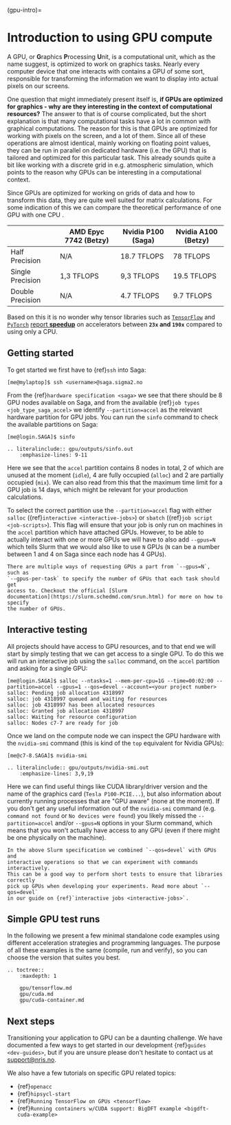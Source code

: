 (gpu-intro)=
# Introduction to using GPU compute

A GPU, or **G**raphics **P**rocessing **U**nit, is a computational unit, which
as the name suggest, is optimized to work on graphics tasks. Nearly every
computer device that one interacts with contains a GPU of some sort, responsible
for transforming the information we want to display into actual pixels on our
screens.

One question that might immediately present itself is, **if GPUs are optimized
for graphics - why are they interesting in the context of computational
resources?** The answer to that is of course complicated, but the short
explanation is that many computational tasks have a lot in common with
graphical computations. The reason for this is that GPUs are optimized for
working with pixels on the screen, and a lot of them. Since all of these
operations are almost identical, mainly working on floating point values, they
can be run in parallel on dedicated hardware (i.e. the GPU) that is tailored and
optimized for this particular task. This already sounds quite a bit like working
with a discrete grid in e.g. atmospheric simulation, which points to the reason
why GPUs can be interesting in a computational context.

Since GPUs are optimized for working on grids of data and how to transform this
data, they are quite well suited for matrix calculations. For some indication of
this we can compare the theoretical performance of one GPU with one CPU
.

| | AMD Epyc 7742 (Betzy) | Nvidia P100 (Saga) | Nvidia A100 (Betzy)|
|-|-----------------------|--------------------|-------------|
| Half Precision | N/A | 18.7 TFLOPS | 78 TFLOPS |
| Single Precision | 1,3 TFLOPS | 9,3 TFLOPS | 19.5 TFLOPS |
| Double Precision | N/A | 4.7 TFLOPS | 9.7 TFLOPS |

Based on this it is no wonder why tensor libraries such as
[`TensorFlow`](https://www.tensorflow.org/) and [`PyTorch`](https://pytorch.org/)
[report **speedup**](https://blog.tensorflow.org/2018/04/speed-up-tensorflow-inference-on-gpus-tensorRT.html)
on accelerators between **`23x` and `190x`** compared to using only a CPU.


## Getting started

To get started we first have to {ref}`ssh` into Saga:
```console
[me@mylaptop]$ ssh <username>@saga.sigma2.no
```

From the {ref}`hardware specification <saga>` we see that there should be 8 GPU
nodes available on Saga, and from the available {ref}`job types <job_type_saga_accel>`
we identify `--partition=accel` as the relevant hardware partition for GPU jobs.
You can run the `sinfo` command to check the available partitions on Saga:

```console
[me@login.SAGA]$ sinfo
```
```{eval-rst}
.. literalinclude:: gpu/outputs/sinfo.out
    :emphasize-lines: 9-11
```

Here we see that the `accel` partition contains 8 nodes in total, 2 of which are
unused at the moment (`idle`), 4 are fully occupied (`alloc`) and 2 are partially
occupied (`mix`). We can also read from this that the maximum time limit for a GPU
job is 14 days, which might be relevant for your production calculations.

To select the correct partition use the `--partition=accel` flag with either
`salloc` ({ref}`interactive <interactive-jobs>`)
or
`sbatch` ({ref}`job script <job-scripts>`).
This flag will ensure that your job is only run on machines in the `accel` partition
which have attached GPUs. However, to be able to actually interact with one or more
GPUs we will have to also add `--gpus=N` which tells Slurm that we would also like
to use `N` GPUs (`N` can be a number between 1 and 4 on Saga since each node has 4
GPUs).

```{tip}
There are multiple ways of requesting GPUs a part from `--gpus=N`, such as
`--gpus-per-task` to specify the number of GPUs that each task should get
access to. Checkout the official [Slurm
documentation](https://slurm.schedmd.com/srun.html) for more on how to specify
the number of GPUs.
```


## Interactive testing

All projects should have access to GPU resources, and to that end we will start
by simply testing that we can get access to a single GPU. To do this we will run
an interactive job using the `salloc` command, on the `accel` partition and asking
for a single GPU:

```console
[me@login.SAGA]$ salloc --ntasks=1 --mem-per-cpu=1G --time=00:02:00 --partition=accel --gpus=1 --qos=devel --account=<your project number>
salloc: Pending job allocation 4318997
salloc: job 4318997 queued and waiting for resources
salloc: job 4318997 has been allocated resources
salloc: Granted job allocation 4318997
salloc: Waiting for resource configuration
salloc: Nodes c7-7 are ready for job
```

Once we land on the compute node we can inspect the GPU hardware with
the `nvidia-smi` command (this is kind of the `top` equivalent for Nvidia GPUs):

```console
[me@c7-8.SAGA]$ nvidia-smi
```
```{eval-rst}
.. literalinclude:: gpu/outputs/nvidia-smi.out
    :emphasize-lines: 3,9,19
```

Here we can find useful things like CUDA library/driver version and the name of the
graphics card (`Tesla P100-PCIE...`), but also information about currently
running processes that are "GPU aware" (none at the moment). If you don't get any
useful information out of the `nvidia-smi` command (e.g. `command not found` or
`No devices were found`) you likely missed the `--partition=accel` and/or `--gpus=N`
options in your Slurm command, which means that you won't actually have access to any
GPU (even if there might be one physically on the machine).

```{tip}
In the above Slurm specification we combined `--qos=devel` with GPUs and
interactive operations so that we can experiment with commands interactively.
This can be a good way to perform short tests to ensure that libraries correctly
pick up GPUs when developing your experiments. Read more about `--qos=devel`
in our guide on {ref}`interactive jobs <interactive-jobs>`.
```

## Simple GPU test runs

In the following we present a few minimal standalone code examples using different
acceleration strategies and programming languages. The purpose of all these examples
is the same (compile, run and verify), so you can choose the version that suites you best.

```{eval-rst}
.. toctree::
    :maxdepth: 1

    gpu/tensorflow.md
    gpu/cuda.md
    gpu/cuda-container.md
```


## Next steps

Transitioning your application to GPU can be a daunting challenge. We have
documented a few ways to get started in our development {ref}`guides <dev-guides>`,
but if you are unsure please don't hesitate to contact us at
[support@nris.no](mailto:support@nris.no).

We also have a few tutorials on specific GPU related topics:
- {ref}`openacc`
- {ref}`hipsycl-start`
- {ref}`Running TensorFlow on GPUs <tensorflow>`
- {ref}`Running containers w/CUDA support: BigDFT example <bigdft-cuda-example>`
